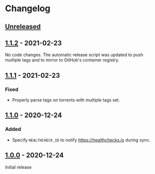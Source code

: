 # Changelog

## [Unreleased]

## [1.1.2] - 2021-02-23

No code changes. The automatic release script was updated to push multiple tags
and to mirror to GitHub's container registry.


## [1.1.1] - 2021-02-23

### Fixed

- Properly parse tags on torrents with multiple tags set.


## [1.1.0] - 2020-12-24

### Added

- Specify `HEALTHCHECK_ID` to notify https://healthchecks.io during sync.


## [1.0.0] - 2020-12-24

Initial release


[Unreleased]: https://github.com/JakeWharton/qbt-tracker-hound/compare/1.1.2...HEAD
[1.1.2]: https://github.com/JakeWharton/qbt-tracker-hound/releases/tag/1.1.2
[1.1.1]: https://github.com/JakeWharton/qbt-tracker-hound/releases/tag/1.1.1
[1.1.0]: https://github.com/JakeWharton/qbt-tracker-hound/releases/tag/1.1.0
[1.0.0]: https://github.com/JakeWharton/qbt-tracker-hound/releases/tag/1.0.0
